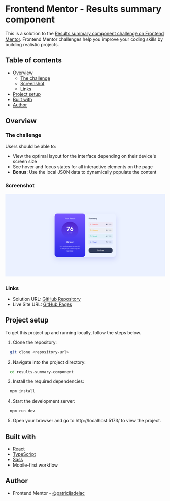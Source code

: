 # Frontend Mentor - Results summary component

This is a solution to the [Results summary component challenge on Frontend Mentor](https://www.frontendmentor.io/challenges/results-summary-component-CE_K6s0maV). Frontend Mentor challenges help you improve your coding skills by building realistic projects.

## Table of contents

- [Overview](#overview)
  - [The challenge](#the-challenge)
  - [Screenshot](#screenshot)
  - [Links](#links)
- [Project setup](#project-setup)
- [Built with](#built-with)
- [Author](#author)

## Overview

### The challenge

Users should be able to:

- View the optimal layout for the interface depending on their device's screen size
- See hover and focus states for all interactive elements on the page
- **Bonus**: Use the local JSON data to dynamically populate the content

### Screenshot

![Screenshot](./public/screenshot.png)

### Links

- Solution URL: [GitHub Repository](https://github.com/patricijadelac/results-summary-component)
- Live Site URL: [GitHub Pages](https://patricijadelac.github.io/results-summary-component/)

## Project setup

To get this project up and running locally, follow the steps below.

1. Clone the repository:

```bash
  git clone <repository-url>
```

2. Navigate into the project directory:

```bash
  cd results-summary-component
```

3. Install the required dependencies:

```bash
  npm install
```

4. Start the development server:

```bash
  npm run dev
```

5. Open your browser and go to http://localhost:5173/ to view the project.

## Built with

- [React](https://reactjs.org/)
- [TypeScript](https://www.typescriptlang.org/)
- [Sass](https://sass-lang.com/)
- Mobile-first workflow

## Author

- Frontend Mentor - [@patricijadelac](https://www.frontendmentor.io/profile/patricijadelac)
